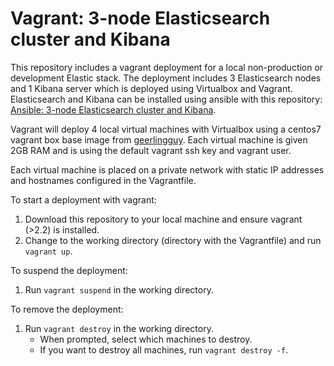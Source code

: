 # Vagrant: 3-node Elasticsearch cluster and Kibana

This repository includes a vagrant deployment for a local non-production or development Elastic stack. The deployment includes 3 Elasticsearch nodes and 1 Kibana server which is deployed using Virtualbox and Vagrant. Elasticsearch and Kibana can be installed using ansible with this repository: [Ansible: 3-node Elasticsearch cluster and Kibana](https://github.com/ethanhillas/ansible-3-node-elasticsearch-kibana).

Vagrant will deploy 4 local virtual machines with Virtualbox using a centos7 vagrant box base image from [geerlingguy](https://app.vagrantup.com/geerlingguy/boxes/centos7). Each virtual machine is given 2GB RAM and is using the default vagrant ssh key and vagrant user. 

Each virtual machine is placed on a private network with static IP addresses and hostnames configured in the Vagrantfile. 

To start a deployment with vagrant:
1. Download this repository to your local machine and ensure vagrant (>2.2) is installed. 
2. Change to the working directory (directory with the Vagrantfile) and run `vagrant up`.

To suspend the deployment:
1. Run `vagrant suspend` in the working directory.

To remove the deployment:
1. Run `vagrant destroy` in the working directory.
    * When prompted, select which machines to destroy.
    * If you want to destroy all machines, run `vagrant destroy -f`.